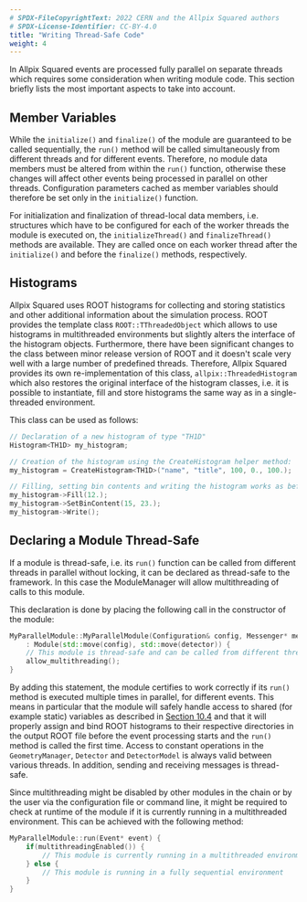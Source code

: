 ```yaml
---
# SPDX-FileCopyrightText: 2022 CERN and the Allpix Squared authors
# SPDX-License-Identifier: CC-BY-4.0
title: "Writing Thread-Safe Code"
weight: 4
---
```


In Allpix Squared events are processed fully parallel on separate threads which requires some consideration when writing
module code. This section briefly lists the most important aspects to take into account.

## Member Variables

While the `initialize()` and `finalize()` of the module are guaranteed to be called sequentially, the `run()` method will be
called simultaneously from different threads and for different events. Therefore, no module data members must be altered from
within the `run()` function, otherwise these changes will affect other events being processed in parallel on other threads.
Configuration parameters cached as member variables should therefore be set only in the `initialize()` function.

For initialization and finalization of thread-local data members, i.e. structures which have to be configured for each of the
worker threads the module is executed on, the `initializeThread()` and `finalizeThread()` methods are available. They are
called once on each worker thread after the `initialize()` and before the `finalize()` methods, respectively.

## Histograms

Allpix Squared uses ROOT histograms for collecting and storing statistics and other additional information about the
simulation process. ROOT provides the template class `ROOT::TThreadedObject` which allows to use histograms in multithreaded
environments but slightly alters the interface of the histogram objects. Furthermore, there have been significant changes to
the class between minor release version of ROOT and it doesn't scale very well with a large number of predefined threads.
Therefore, Allpix Squared provides its own re-implementation of this class, `allpix::ThreadedHistogram` which also restores
the original interface of the histogram classes, i.e. it is possible to instantiate, fill and store histograms the same way
as in a single-threaded environment.

This class can be used as follows:

```cpp
// Declaration of a new histogram of type "TH1D"
Histogram<TH1D> my_histogram;

// Creation of the histogram using the CreateHistogram helper method:
my_histogram = CreateHistogram<TH1D>("name", "title", 100, 0., 100.);

// Filling, setting bin contents and writing the histogram works as before:
my_histogram->Fill(12.);
my_histogram->SetBinContent(15, 23.);
my_histogram->Write();
```

## Declaring a Module Thread-Safe

If a module is thread-safe, i.e. its `run()` function can be called from different threads in parallel without locking, it
can be declared as thread-safe to the framework. In this case the ModuleManager will allow multithreading of calls to this
module.

This declaration is done by placing the following call in the constructor of the module:

```cpp
MyParallelModule::MyParallelModule(Configuration& config, Messenger* messenger, std::shared_ptr<Detector> detector)
    : Module(std::move(config), std::move(detector)) {
    // This module is thread-safe and can be called from different threads simultaneously:
    allow_multithreading();
}
```

By adding this statement, the module certifies to work correctly if its `run()` method is executed multiple times in
parallel, for different events. This means in particular that the module will safely handle access to shared (for example
static) variables as described in [Section 10.4](../10_development/04_thread_safe_code.md#member-variables) and that it will
properly assign and bind ROOT histograms to their respective directories in the output ROOT file before the event processing
starts and the `run()` method is called the first time. Access to constant operations in the `GeometryManager`, `Detector`
and `DetectorModel` is always valid between various threads. In addition, sending and receiving messages is thread-safe.

Since multithreading might be disabled by other modules in the chain or by the user via the configuration file or command
line, it might be required to check at runtime of the module if it is currently running in a multithreaded environment. This
can be achieved with the following method:

```cpp
MyParallelModule::run(Event* event) {
    if(multithreadingEnabled()) {
        // This module is currently running in a multithreaded environment
    } else {
        // This module is running in a fully sequential environment
    }
}
```
